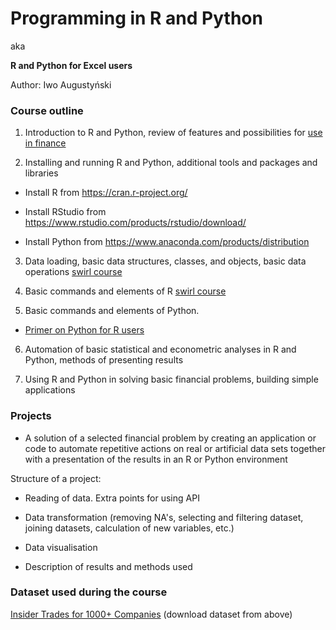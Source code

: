 # Programming in R and Python
aka 

**R and Python for Excel users**

Author: Iwo Augustyński



### Course outline

1. Introduction to R and Python, review of features and possibilities for [use in finance](https://github.com/wilsonfreitas/awesome-quant)

2. Installing and running R and Python, additional tools and packages and libraries

 - Install R from https://cran.r-project.org/
 
 - Install RStudio from https://www.rstudio.com/products/rstudio/download/
 
 - Install Python from https://www.anaconda.com/products/distribution
 

3. Data loading, basic data structures, classes, and objects, basic data operations  [swirl course](https://github.com/IwoA/swirl_courses)

4. Basic commands and elements of R [swirl course](https://github.com/IwoA/swirl_courses)

5. Basic commands and elements of Python. 
 - [Primer on Python for R users](https://github.com/IwoA/PRPT/raw/main/Primer.ipynb)

6. Automation of basic statistical and econometric analyses in R and Python, methods of presenting results

7. Using R and Python in solving basic financial problems, building simple applications

### Projects

- A solution of a selected financial problem by creating an application or code to automate repetitive actions on real or artificial data sets together with a presentation of the results in an R or Python environment

Structure of a project:

- Reading of data. Extra points for using API

- Data transformation (removing NA's, selecting and filtering dataset, joining datasets, calculation of new variables, etc.)

- Data visualisation

- Description of results and methods used

### Dataset used during the course

[Insider Trades for 1000+ Companies](https://www.kaggle.com/datasets/jacklacey/insider-trades-for-1000-companies) (download dataset from above)
